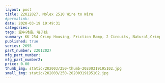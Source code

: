 ```yaml
---
layout: post
title: 22012027, Molex 2510 Wire to Wire
#permalink: 
date: 2020-03-19 19:49:31
categories: 
tags: 空中对接，端子线 
summary: KK 254 Crimp Housing, Friction Ramp, 2 Circuits, Natural,Crimp Housings,Series 2695
published: true 
series: 2695
part_number: 22012027
mfg_part_number: 
mfg_part_number2: 
price: 0.00
thumb_img: static/202003/250-thumb-20200319195102.jpg
small_img: static/202003/250-20200319195102.jpg
---
```



